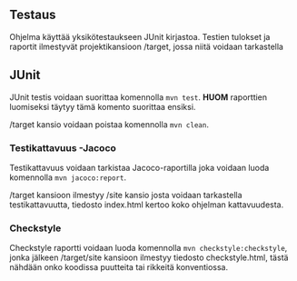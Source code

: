 ## Testaus

Ohjelma käyttää yksikötestaukseen JUnit kirjastoa. Testien tulokset ja raportit ilmestyvät projektikansioon /target, jossa niitä voidaan tarkastella

## JUnit

JUnit testis voidaan suorittaa komennolla `mvn test`. **HUOM** raporttien luomiseksi täytyy tämä komento suorittaa ensiksi.

/target kansio voidaan poistaa komennolla `mvn clean`.


### Testikattavuus -Jacoco

Testikattavuus voidaan tarkistaa Jacoco-raportilla joka voidaan luoda komennolla `mvn jacoco:report`.

/target kansioon ilmestyy /site kansio josta voidaan tarkastella testikattavuutta, tiedosto index.html kertoo koko ohjelman kattavuudesta.

### Checkstyle

Checkstyle raportti voidaan luoda komennolla `mvn checkstyle:checkstyle`, jonka jälkeen /target/site kansioon ilmestyy tiedosto checkstyle.html, tästä nähdään onko koodissa puutteita tai rikkeitä konventiossa.
